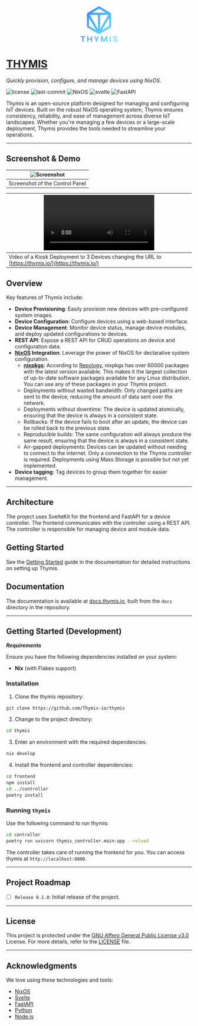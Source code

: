 <p align="center">
<a href="https://thymis.io">
  <img src="./thymis.png" width="100" />
</a>
</p>
<p>
    <a href="https://thymis.io">
    <h1>THYMIS</h1>
    </a>
</p>
<p>
    <em>Quickly provision, configure, and manage devices using NixOS.</em>
</p>
<p>
	<img src="https://img.shields.io/github/license/Thymis-io/thymis?style=flat&color=0080ff" alt="license">
	<img src="https://img.shields.io/github/last-commit/Thymis-io/thymis?style=flat&logo=git&logoColor=white&color=0080ff" alt="last-commit">
    <img src="https://img.shields.io/badge/NixOS-2AA2E0?style=flat&logo=NixOS&logoColor=white" alt="NixOS">
    <img src="https://img.shields.io/badge/Svelte-FF3E00?style=flat&logo=Svelte&logoColor=white" alt="svelte">
    <img src="https://img.shields.io/badge/FastAPI-009688?style=flat&logo=FastAPI&logoColor=white" alt="FastAPI">
</p>

Thymis is an open-source platform designed for managing and configuring IoT devices. Built on the robust NixOS operating system, Thymis ensures consistency, reliability, and ease of management across diverse IoT landscapes. Whether you're managing a few devices or a large-scale deployment, Thymis provides the tools needed to streamline your operations.

---

## Screenshot & Demo

|![Screenshot](https://github.com/Thymis-io/thymis/assets/37669174/12fe3ee2-1057-4dd2-a522-e9afeef28b10)|
|-|
|Screenshot of the Control Panel|

|<video src="https://github.com/Thymis-io/thymis/assets/37669174/25626805-1a0a-4b97-b75d-1b7fc82d1e6b" width="300" />|
|-|
|Video of a Kiosk Deployment to 3 Devices changing the URL to [https://thymis.io/](https://thymis.io/)

##  Overview

Key features of Thymis include:

- **Device Provisioning**: Easily provision new devices with pre-configured system images.
- **Device Configuration**: Configure devices using a web-based interface.
- **Device Management**: Monitor device status, manage device modules, and deploy updated configurations to devices.
- **REST API**: Expose a REST API for CRUD operations on device and configuration data.
- **[NixOS](https://nixos.org/) Integration**: Leverage the power of NixOS for declarative system configuration.
    - **[nixpkgs](https://github.com/NixOS/nixpkgs)**: According to [Repology](https://repology.org/repositories/statistics/newest), nixpkgs has over 60000 packages with the latest version available. This makes it the largest collection of up-to-date software packages available for any Linux distribution. You can use any of these packages in your Thymis project.
    - Deployments without wasted bandwidth: Only changed paths are sent to the device, reducing the amount of data sent over the network.
    - Deployments without downtime: The device is updated atomically, ensuring that the device is always in a consistent state.
    - Rollbacks: If the device fails to boot after an update, the device can be rolled back to the previous state.
    - Reproducible builds: The same configuration will always produce the same result, ensuring that the device is always in a consistent state.
    - Air-gapped deployments: Devices can be updated without needing to connect to the internet. Only a connection to the Thymis controller is required. Deployments using Mass Storage is possible but not yet implemented.
- **Device tagging**: Tag devices to group them together for easier management.

---

## Architecture

The project uses SvelteKit for the frontend and FastAPI for a device controller. The frontend communicates with the controller using a REST API. The controller is responsible for managing device and module data.

## Getting Started

See the [Getting Started](https://docs.thymis.io/getting_started) guide in the documentation for detailed instructions on setting up Thymis.

## Documentation

The documentation is available at [docs.thymis.io](https://docs.thymis.io), built from the `docs` directory in the repository.



---

## Getting Started (Development)

***Requirements***

Ensure you have the following dependencies installed on your system:

* **Nix** (with Flakes support)



###  Installation

1. Clone the thymis repository:

```sh
git clone https://github.com/Thymis-io/thymis
```

2. Change to the project directory:

```sh
cd thymis
```

3. Enter an environment with the required dependencies:

```sh
nix develop
```

4. Install the frontend and controller dependencies:

```sh
cd frontend
npm install
cd ../controller
poetry install
```

###  Running `thymis`

Use the following command to run thymis:

```sh
cd controller
poetry run uvicorn thymis_controller.main:app --reload
```

The controller takes care of running the frontend for you. You can access thymis at `http://localhost:8000`.

---

## Project Roadmap

- [ ] `Release 0.1.0`: Initial release of the project.


---

## License

This project is protected under the [GNU Affero General Public License v3.0](https://choosealicense.com/licenses/agpl-3.0/) License. For more details, refer to the [LICENSE](./LICENSE) file.

---

## Acknowledgments

We love using these technologies and tools:

- [NixOS](https://nixos.org/)
- [Svelte](https://svelte.dev/)
- [FastAPI](https://fastapi.tiangolo.com/)
- [Python](https://www.python.org/)
- [Node.js](https://nodejs.org/)
